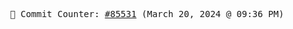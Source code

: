 <p align="center">
    <samp>
        📮 Commit Counter: <a href="https://github.com/Javascript-void0/Javascript-void0/commits/main">#85531</a> (March 20, 2024 @ 09:36 PM)
    </samp>
</p>